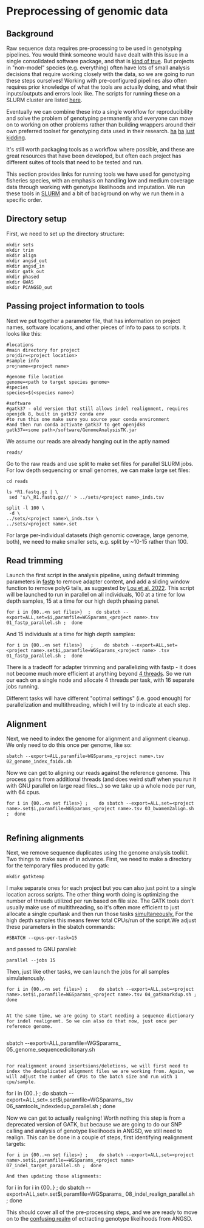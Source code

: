 # Preprocessing of genomic data
## Background
Raw sequence data requires pre-processing to be used in genotyping pipelines. You would think someone would have dealt with this issue in a single consolidated software package, and that is [kind of true](https://nf-co.re/sarek). But projects in "non-model" species (e.g. everything) often have lots of small analysis decisions that require working closely with the data, so we are going to run these steps ourselves! Working with pre-configured pipelines also often requires prior knowledge of what the tools are actually doing, and what their inputs/outputs and errors look like. The scripts for running these on a SLURM cluster are listed [here](https://github.com/TonyKess/genotyping_hpc/tree/main/scripts). 

Eventually we can combine these into a single workflow for reproducibility and solve the problem of genotyping permanently and everyone can move on to working on other problems rather than building wrappers around their own preferred toolset for genotyping data used in their research. [ha](https://www.ncbi.nlm.nih.gov/pmc/articles/PMC7111497/) [ha](https://academic.oup.com/bioinformatics/article/34/1/107/4096362) [just](https://github.com/snakemake-workflows/dna-seq-gatk-variant-calling) [kidding](https://www.nature.com/articles/nmeth.3505). 

It's still worth packaging tools as a workflow where possible, and these are great resources that have been developed, but often each project has different suites of tools that need to be tested and run.

This section provides links for running tools we have used for genotyping fisheries species, with an emphasis on handling low and medium coverage data through working with genotype likelihoods and imputation. We run these tools in [SLURM](https://slurm.schedmd.com/documentation.html) and a bit of background on why we run them in a specific order.

## Directory setup

First, we need to set up the directory structure:
  
```
mkdir sets
mkdir trim
mkdir align
mkdir angsd_out
mkdir angsd_in
mkdir gatk_out
mkdir phased
mkdir GWAS
mkdir PCANGSD_out 
```
## Passing project information to tools

Next we put together a parameter file, that has information on project names, software locations, and other pieces of info to pass to scripts. It looks like this:

```
#locations
#main directory for project
projdir=<project location>
#sample info
projname=<project name>

#genome file location
genome=<path to target species genome>
#species
species=$(<species name>)

#software
#gatk37 - old version that still allows indel realignment, requires openjdk 8, built in gatk37 conda env
#to run this one make sure you source your conda environment
#and then run conda activate gatk37 to get openjdk8 
gatk37=<some path>/software/GenomeAnalysisTK.jar

```

We assume our reads are already hanging out in the aptly named
  
```
reads/
```

Go to the raw reads and use split to make set files for parallel SLURM jobs. For low depth sequencing or small genomes, we can make large set files: 

 ``` 
cd reads
  
ls *R1.fastq.gz | \
  sed 's/\_R1.fastq.gz//' > ../sets/<project name>_inds.tsv 
  
 split -l 100 \
  -d \
 ../sets/<project name>\_inds.tsv \
 ../sets/<project name>.set

```

For large per-individual datasets (high genomic coverage, large genome, both), we need to make smaller sets, e.g. split by ~10-15 rather than 100. 
  
## Read trimming
   
Launch the first script in the analysis pipeline, using default trimming parameters in [fastp](https://github.com/OpenGene/fastp) to remove adapter content, and add a sliding window function to remove polyG tails, as suggested by [Lou et al. 2022](https://doi.org/10.1111/1755-0998.13559). This script will be launched to run in parallel on all individuals, 100 at a time for low depth samples, 15 at a time for our high depth phasing panel.

```
for i in {00..<n set files>}  ;  do sbatch --export=ALL,set=$i,paramfile=WGSparams_<project name>.tsv 01_fastp_parallel.sh ;  done
```
And 15 individuals at a time for high depth samples:

```
for i in {00..<n set files>}   ;    do sbatch --export=ALL,set=<project name>.set$i,paramfile=WGSparams_<project name> .tsv 01_fastp_parallel.sh ;  done
```
There is a tradeoff for adapter trimming and parallelizing with fastp - it does not become much more efficient at anything beyond [4 threads](https://hpc.nih.gov/training/gatk_tutorial/preproc.html#preproc-single-tools). So we run our each on a single node and allocate 4 threads per task, with 16 separate jobs running. 

Different tasks will have different "optimal settings" (i.e. good enough) for parallelization and multithreading, which I will try to indicate at each step.

## Alignment
     
Next, we need to index the genome for alignment and alignment cleanup. We only need to do this once per genome, like so:

```
sbatch --export=ALL,paramfile=WGSparams_<project name>.tsv 02_genome_index_faidx.sh
```
Now we can get to aligning our reads against the reference genome. This process gains from additional threads (and does weird stuff when you run it with GNU parallel on large read files...) so we take up a whole node per run, with 64 cpus. 
 
```
for i in {00..<n set files>} ;    do sbatch --export=ALL,set=<project name>.set$i,paramfile=WGSparams_<project name>.tsv 03_bwamem2align.sh ;  done
  
```
## Refining alignments

Next, we remove sequence duplicates using the genome analysis toolkit. Two things to make sure of in advance. First, we need to make a directory for the temporary files produced by gatk:

```
mkdir gatktemp
```
I make separate ones for each project but you can also just point to a single location across scripts.
The other thing worth doing is optimizing the number of threads utilized per run based on file size. The GATK tools don't usually make use of multithreading, so it's often more efficient to just allocate a single cpu/task and then run those tasks [simultaneously.](https://en.wikipedia.org/wiki/Embarrassingly_parallel) For the high depth samples this means fewer total CPUs/run of the script.We adjust these parameters in the sbatch commands:

```
#SBATCH --cpus-per-task=15  
```

and passed to GNU parallel:

```
parallel --jobs 15
```
  
Then, just like other tasks, we can launch the jobs for all samples simulatenously.

```
for i in {00..<n set files>} ;    do sbatch --export=ALL,set=<project name>.set$i,paramfile=WGSparams_<project name>.tsv 04_gatkmarkdup.sh ;  done


At the same time, we are going to start needing a sequence dictionary for indel realignemt. So we can also do that now, just once per reference genome.
 
```
sbatch --export=ALL,paramfile=WGSparams_<project name> 05_genome_sequencedicitonary.sh
```

For realignment around insertsions/deletions, we will first need to index the deduplicated alignment files we are working from. Again, we will adjust the number of CPUs to the batch size and run with 1 cpu/sample. 

```
for i in {00..<n set files>} ;    do sbatch --export=ALL,set=<project name>.set$i,paramfile=WGSparams_<project name>.tsv 06_samtools_indexdedup_parallel.sh ;  done

Now we can get to actually realigning! Worth nothing this step is from a deprecated version of GATK, but because we are going to do our SNP calling and analysis of genotype likelihoods in ANGSD, we still need to realign. This can be done in a couple of steps, first identifying realignment targets:

```
for i in {00..<n set files>} ;    do sbatch --export=ALL,set=<project name>.set$i,paramfile==WGSparams_<project name> 07_indel_target_parallel.sh ;  done

And then updating those alignments:  
```
for i in for i in {00..<n set files>} ;    do sbatch --export=ALL,set=<project name>.set$i,paramfile=WGSparams_<project name> 08_indel_realign_parallel.sh ;  done


This should cover all of the pre-processing steps, and we are ready to move on to the [confusing realm](https://github.com/ANGSD/angsd/issues) of ectracting genotype likelihoods from ANGSD.
